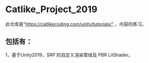# Catlike_Project_2019

此仓库是“https://catlikecoding.com/unity/tutorials/” ，内容的练习。

## 包括有：

1，基于Unity2019，SRP 的自定义渲染管线及 PBR LitShader。

